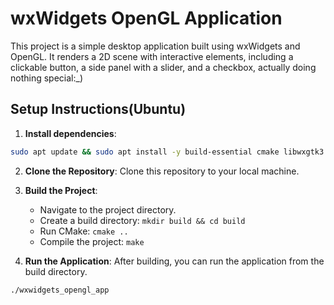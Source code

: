 # wxWidgets OpenGL Application

This project is a simple desktop application built using wxWidgets and OpenGL. It renders a 2D scene with interactive elements, including a clickable button, a side panel with a slider, and a checkbox, actually doing nothing special:_)

## Setup Instructions(Ubuntu)

1. **Install dependencies**:
```bash
sudo apt update && sudo apt install -y build-essential cmake libwxgtk3.2-dev libgl1-mesa-dev libglu1-mesa-dev libpng-dev
```

2. **Clone the Repository**: Clone this repository to your local machine.

3. **Build the Project**:
   - Navigate to the project directory.
   - Create a build directory: `mkdir build && cd build`
   - Run CMake: `cmake ..`
   - Compile the project: `make`

4. **Run the Application**: After building, you can run the application from the build directory.
```bash
./wxwidgets_opengl_app
```
